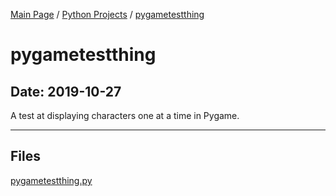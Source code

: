 [Main Page](/) / [Python Projects](/python) / [pygametestthing](/python/2019-10-27_IDLE++)

# pygametestthing

## Date: 2019-10-27

A test at displaying characters one at a time in Pygame.

-----

## Files

[pygametestthing.py](pygametestthing.py)